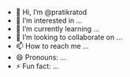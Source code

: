 - 👋 Hi, I’m @pratikratod
- 👀 I’m interested in ...
- 🌱 I’m currently learning ...
- 💞️ I’m looking to collaborate on ...
- 📫 How to reach me ...
- 😄 Pronouns: ...
- ⚡ Fun fact: ...

<!---
pratikratod/pratikratod is a ✨ special ✨ repository because its `README.md` (this file) appears on your GitHub profile.
You can click the Preview link to take a look at your changes.
--->
